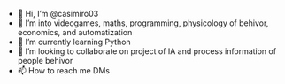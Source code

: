 - 👋 Hi, I’m @casimiro03
- 👀 I’m into videogames, maths, programming, physicology of behivor, economics, and automatization
- 🌱 I’m currently learning Python
- 💞️ I’m looking to collaborate on project of IA and process information of people behivor
- 📫 How to reach me DMs

<!---
casimiro03/casimiro03 is a ✨ special ✨ repository because its `README.md` (this file) appears on your GitHub profile.
You can click the Preview link to take a look at your changes.
--->
